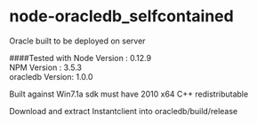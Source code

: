 # node-oracledb_selfcontained
Oracle built to be deployed on server

####Tested with
  Node Version : 0.12.9   
  NPM Version : 3.5.3   
  oracledb Version: 1.0.0   




Built against Win7.1a sdk must have 2010 x64 C++ redistributable

Download and extract Instantclient into oracledb/build/release
